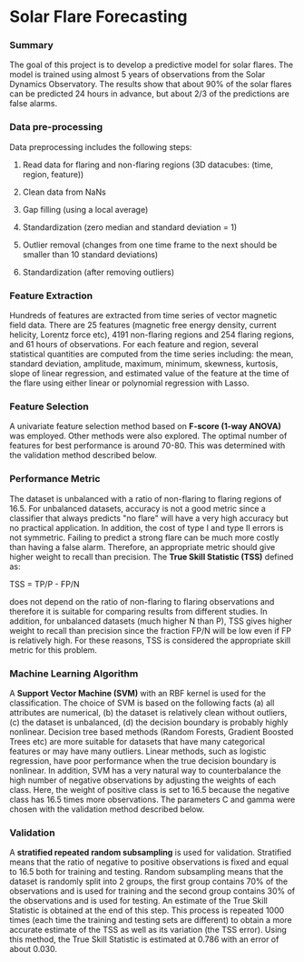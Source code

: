 # **Solar Flare Forecasting**

### **Summary**
The goal of this project is to develop a predictive model for solar flares. The model is trained using almost 5 years of observations from the Solar Dynamics Observatory. The results show that about 90% of the solar flares can be predicted 24 hours in advance, but about 2/3 of the predictions are false alarms.

### **Data pre-processing**
Data preprocessing includes the following steps:

1. Read data for flaring and non-flaring regions (3D datacubes: (time, region, feature))

2. Clean data from NaNs

3. Gap filling (using a local average)

4. Standardization (zero median and standard deviation = 1)

5. Outlier removal (changes from one time frame to the next should be smaller than 10 standard deviations)

6. Standardization (after removing outliers)


### **Feature Extraction**
Hundreds of features are extracted from time series of vector magnetic field data. There are 25 features (magnetic free energy density, current helicity, Lorentz force etc), 4191 non-flaring regions and 254 flaring regions, and 61 hours of observations. For each feature and region, several statistical quantities are computed from the time series including: the mean, standard deviation, amplitude, maximum, minimum, skewness, kurtosis, slope of linear regression, and estimated value of the feature at the time of the flare using either linear or polynomial regression with Lasso.


### **Feature Selection**
A univariate feature selection method based on **F-score (1-way ANOVA)** was employed. Other methods were also explored. The optimal number of features for best performance is around 70-80. This was determined with the validation method described below.


### **Performance Metric**
The dataset is unbalanced with a ratio of non-flaring to flaring regions of 16.5. For unbalanced datasets, accuracy is not a good metric since a classifier that always predicts "no flare" will have a very high accuracy but no practical application. In addition, the cost of type I and type II errors is not symmetric. Failing to predict a strong flare can be much more costly than having a false alarm. Therefore, an appropriate metric should give higher weight to recall than precision. The **True Skill Statistic (TSS)** defined as:

TSS = TP/P - FP/N

does not depend on the ratio of non-flaring to flaring observations and therefore it is suitable for comparing results from different studies. In addition, for unbalanced datasets (much higher N than P), TSS gives higher weight to recall than precision since the fraction FP/N will be low even if FP is relatively high. For these reasons, TSS is considered the appropriate skill metric for this problem.


### **Machine Learning Algorithm**
A **Support Vector Machine (SVM)** with an RBF kernel is used for the classification. The choice of SVM is based on the following facts (a) all attributes are numerical, (b) the dataset is relatively clean without outliers,  (c) the dataset is unbalanced, (d) the decision boundary is probably highly nonlinear. Decision tree based methods (Random Forests, Gradient Boosted Trees etc) are more suitable for datasets that have many categorical features or may have many outliers. Linear methods, such as logistic regression, have poor performance when the true decision boundary is nonlinear. In addition, SVM has a very natural way to counterbalance the high number of negative observations by adjusting the weights of each class. Here, the weight of positive class is set to 16.5 because the negative class has 16.5 times more observations. The parameters C and gamma were chosen with the validation method described below.


### **Validation**
A **stratified repeated random subsampling** is used for validation. Stratified means that the ratio of negative to positive observations is fixed and equal to 16.5 both for training and testing. Random subsampling means that the dataset is randomly split into 2 groups, the first group contains 70% of the observations and is used for training and the second group contains 30% of the observations and is used for testing. An estimate of the True Skill Statistic is obtained at the end of this step. This process is repeated 1000 times (each time the training and testing sets are different) to obtain a more accurate estimate of the TSS as well as its variation (the TSS error). Using this method, the True Skill Statistic is estimated at 0.786 with an error of about 0.030.








